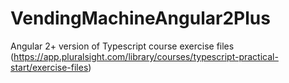 # VendingMachineAngular2Plus
Angular 2+ version of Typescript course exercise files (https://app.pluralsight.com/library/courses/typescript-practical-start/exercise-files)
